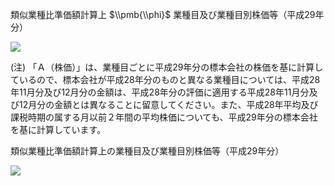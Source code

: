 類似業種比準価額計算上 $\\pmb{\\phi}$ 業種目及び業種目別株価等（平成29年分）

![](https://www.nta.go.jp/tmp/dd3fe4d7-f64e-4334-b636-4bb4738b01cb/images/6f95b215b30438122d302a1a863c1d68023ab00c719e9f84962a08d9b6ccb9f3.jpg)

(注) 「Ａ（株価）」は、業種目ごとに平成29年分の標本会社の株価を基に計算しているので、標本会社が平成28年分のものと異なる業種目については、平成28年11月分及び12月分の金額は、平成28年分の評価に適用する平成28年11月分及び12月分の金額とは異なることに留意してください。また、平成28年平均及び課税時期の属する月以前２年間の平均株価についても、平成29年分の標本会社を基に計算しています。

類似業種比準価額計算上の業種目及び業種目別株価等（平成29年分）

![](https://www.nta.go.jp/tmp/dd3fe4d7-f64e-4334-b636-4bb4738b01cb/images/32a93e71b9653353e3bdeaaf733b467f362b94185c2c1ddc4775d5d30baa5de0.jpg)